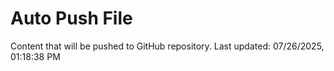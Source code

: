 # Auto Push File

Content that will be pushed to GitHub repository.
Last updated: 07/26/2025, 01:18:38 PM